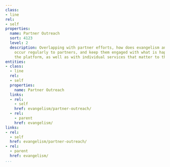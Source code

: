 ```yaml
---
class:
- line
rel:
- self
properties:
  name: Partner Outreach
  sort: 4123
  level: 2
  description: Overlapping with partner efforts, how does evangelism and outreach
    occur regularly to partners, and keep them engaged with what is happening via
    the platform, as well as with individual services that matter to them.
entities:
- class:
  - line
  rel:
  - self
  properties:
    name: Partner Outreach
  links:
  - rel:
    - self
    href: evangelism/partner-outreach/
  - rel:
    - parent
    href: evangelism/
links:
- rel:
  - self
  href: evangelism/partner-outreach/
- rel:
  - parent
  href: evangelism/
...
```


